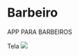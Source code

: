 # Barbeiro
APP PARA BARBEIROS


Tela
<img src="https://github.com/lauro17/Barbeiro/blob/master/DevBarber.xd"/>
